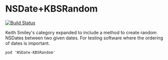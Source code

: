 # NSDate+KBSRandom

[![Build Status](https://travis-ci.org/Keithbsmiley/NSDate-KBSRandom.svg?branch=master)](https://travis-ci.org/Keithbsmiley/NSDate-KBSRandom)

Keith Smiley's category expanded to include a method to create random NSDates between two given dates. For testing software where the ordering of dates is important.

```
pod 'NSDate-KBSRandom'
```
